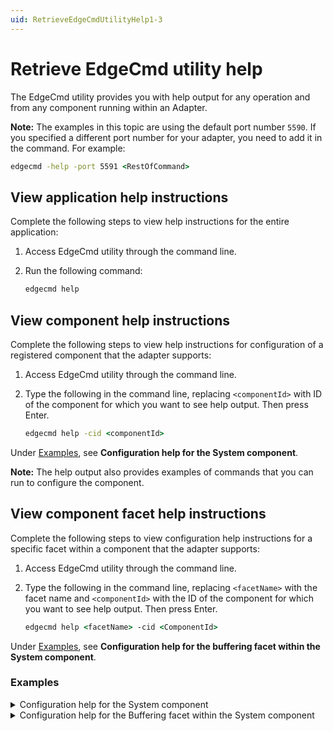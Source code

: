 ```yaml
---
uid: RetrieveEdgeCmdUtilityHelp1-3
---
```


# Retrieve EdgeCmd utility help

The EdgeCmd utility provides you with help output for any operation and from any component running within an Adapter.

**Note:** The examples in this topic are using the default port number `5590`. If you specified a different port number for your adapter, you need to add it in the command. For example:

```cmd
edgecmd -help -port 5591 <RestOfCommand>
```

## View application help instructions

Complete the following steps to view help instructions for the entire application:

1. Access EdgeCmd utility through the command line.
2. Run the following command:
    
    ```cmd
    edgecmd help
    ```

## View component help instructions

Complete the following steps to view help instructions for configuration of a registered component that the adapter supports:

1. Access EdgeCmd utility through the command line.
2. Type the following in the command line, replacing `<componentId>` with ID of the component for which you want to see help output. Then press Enter.

   ```cmd
   edgecmd help -cid <componentId>
   ```

 Under [Examples](#examples), see **Configuration help for the System component**.

  **Note:** The help output also provides examples of commands that you can run to configure the component.

## View component facet help instructions

Complete the following steps to view configuration help instructions for a specific facet within a component that the adapter supports:

1. Access EdgeCmd utility through the command line.
2. Type the following in the command line, replacing `<facetName>` with the facet name and `<componentId>` with the ID of the component for which you want to see help output. Then press Enter.

   ```cmd
   edgecmd help <facetName> -cid <ComponentId>
   ```

 Under [Examples](#examples), see **Configuration help for the buffering facet within the System component**.

### Examples

<details>
    <summary>Configuration help for the System component</summary>
    <pre>

    edgecmd help -cid System

    ---------------------------------------------------------------------------------------------------------
    Component System command-line facet => 'Logging'
    ---------------------------------------------------------------------------------------------------------
    LogLevel                    [Optional] Desired log level settings. Options: Trace, Debug, Information, Warning, Error, Critical, None.
    LogFileSizeLimitBytes       [Optional] Maximum size in bytes of log files that the service will create for this component. Must be no less than 1000.
    LogFileCountLimit           [Optional] Maximum number of log files that the service will create for this component. Must be a positive integer.


    ---------------------------------------------------------------------------------------------------------
    Component System command-line facet => 'HealthEndpoints'
    ---------------------------------------------------------------------------------------------------------
    Id                           [Optional] Id of existing configuration to be edited of removed.
    Endpoint                     [Required] URL of OMF destination
    UserName                     [Required group 1]  User name used for authentication to PI Web API OMF endpoint.
    Password                     [Required group 1]  Password used for authentication to PI Web API OMF endpoint.
    ClientId                     [Required group 2]  Client ID used for authentication to OSIsoft Cloud Services.
    ClientSecret                 [Required group 2]  Client Secret used for authentication to OSIsoft Cloud Services.
    TokenEndpoint                [Optional group 2] URL of OMF destination's token service.
    ValidateEndpointCertificate  [Optional] If true, endpoint certificate will be validated (recommended). If false, any endpoint certificate will be accepted. OSIsoft strongly recommends using disabled endpoint certificate validation for testing purposes only.

    Note: Only one Required group must be specified. Group 1 for PI Web API or Group 2 for OCS.


    ---------------------------------------------------------------------------------------------------------
    Component System command-line facet => 'Components'
    ---------------------------------------------------------------------------------------------------------
    ComponentId                    [Required] ID of the hosted component.
    ComponentType                  [Required] Type of the hosted component. Valid component types: OmfEgress, OpcUa.


    ---------------------------------------------------------------------------------------------------------
    Component System command-line facet => 'Buffering'
    ---------------------------------------------------------------------------------------------------------
    BufferLocation                 [Required] Location of the on-disk buffers.
    MaxBufferSizeMB                [Optional] Maximum size of the on-disk or in-memory buffers.
    EnablePersistentBuffering      [Optional] Enable or disable on-disk buffering.


    ---------------------------------------------------------------------------------------------------------
    Component System command-line facet => 'General'
    ---------------------------------------------------------------------------------------------------------
    EnableDiagnostics              [Optional] Enable application diagnostics.
    MetadataLevel                  [Optional] Defines amount of metadata sent to OMF endpoints. Options: None, Low, Medium, High.

  </pre>
  </details>

  <details>
      <summary>Configuration help for the Buffering facet within the System component</summary>
      <pre>

      edgecmd help Buffering -cid System

      ---------------------------------------------------------------------------------------------------------
      Component System command-line facet => 'Buffering'
      ---------------------------------------------------------------------------------------------------------
      BufferLocation                 [Required] Location of the on-disk buffers.
      MaxBufferSizeMB                [Optional] Maximum size of the on-disk or in-memory buffers.
      EnablePersistentBuffering      [Optional] Enable or disable on-disk buffering.

 </pre>
</details>
